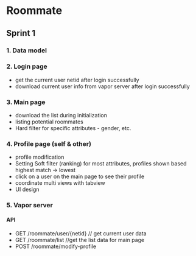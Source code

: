 # Roommate

## Sprint 1

### 1. Data model


### 2. Login page
- get the current user netid after login successfully
- download current user info from vapor server after login successfully

### 3. Main page
- download the list during initialization
- listing potential roommates
- Hard filter for specific attributes - gender, etc.

### 4. Profile page (self & other)
- profile modification
- Setting Soft filter (ranking) for most attributes, profiles shown based highest match -> lowest
- click on a user on the main page to see their profile
- coordinate multi views with tabview
- UI design

### 5. Vapor server

#### API

- GET /roommate/user/{netid} // get current user data
- GET /roommate/list //get the list data for main page
- POST /roommate/modify-profile

